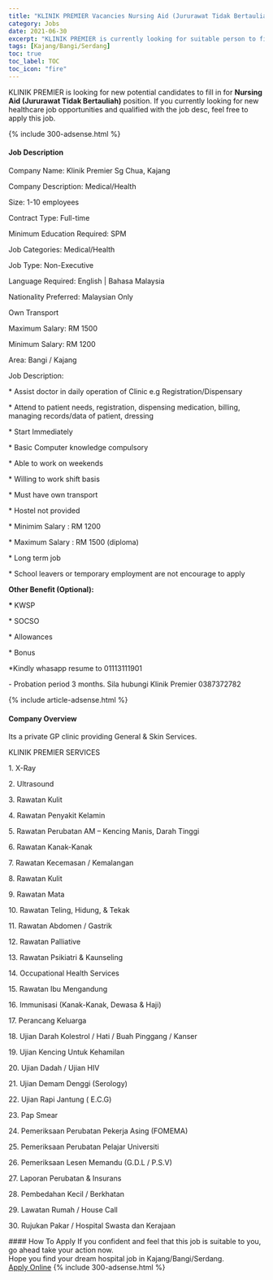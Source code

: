```yaml
---
title: "KLINIK PREMIER Vacancies Nursing Aid (Jururawat Tidak Bertauliah)" 
category: Jobs 
date: 2021-06-30 
excerpt: "KLINIK PREMIER is currently looking for suitable person to fill in the Nursing Aid (Jururawat Tidak Bertauliah) which positioned at Kajang/Bangi/Serdang" 
tags: [Kajang/Bangi/Serdang] 
toc: true 
toc_label: TOC 
toc_icon: "fire" 
--- 
```


<p>KLINIK PREMIER is looking for new potential candidates to fill in for <b>Nursing Aid (Jururawat Tidak Bertauliah)</b> position. If you currently looking for new healthcare job opportunities and qualified with the job desc, feel free to apply this job.
</p>{% include 300-adsense.html %} 
<div><div><h4>Job Description</h4></div><div><div><span><div><p>Company Name: Klinik Premier Sg Chua, Kajang</p><p>Company Description: Medical/Health</p><p>Size: 1-10 employees</p><p>Contract Type: Full-time</p><p>Minimum Education Required: SPM</p><p>Job Categories: Medical/Health</p><p>Job Type: Non-Executive</p><p>Language Required: English | Bahasa Malaysia</p><p>Nationality Preferred: Malaysian Only</p><p>Own Transport</p><p>Maximum Salary: RM 1500</p><p>Minimum Salary: RM 1200</p><p>Area: Bangi / Kajang</p><p>Job Description:</p><p>* Assist doctor in daily operation of Clinic e.g Registration/Dispensary</p><p>* Attend to patient needs, registration, dispensing medication, billing, managing records/data of patient, dressing</p><p>* Start Immediately</p><p>* Basic Computer knowledge compulsory</p><p>* Able to work on weekends</p><p>* Willing to work shift basis</p><p>* Must have own transport</p><p>* Hostel not provided</p><p>* Minimim Salary : RM 1200</p><p>* Maximum Salary : RM 1500 (diploma)</p><p>* Long term job</p><p>* School leavers or temporary employment are not encourage to apply</p><p><strong>Other Benefit (Optional):</strong></p><p><strong>* </strong>KWSP</p><p>* SOCSO</p><p>* Allowances</p><p>* Bonus</p><p>*Kindly whasapp resume to 01113111901</p><p>- Probation period 3 months. Sila&#160;hubungi Klinik Premier 0387372782</p></div></span></div></div></div> 
{% include article-adsense.html %} 
<div><div><h4>Company Overview</h4></div><div><div><span><div><p>Its a private GP clinic providing General &amp; Skin Services.</p><p>KLINIK PREMIER SERVICES</p><p>1. X-Ray</p><p>2. Ultrasound</p><p>3. Rawatan Kulit</p><p>4. Rawatan Penyakit Kelamin</p><p>5. Rawatan Perubatan AM &#8211; Kencing Manis, Darah Tinggi</p><p>6. Rawatan Kanak-Kanak</p><p>7. Rawatan Kecemasan / Kemalangan</p><p>8. Rawatan Kulit</p><p>9. Rawatan Mata</p><p>10. Rawatan Teling, Hidung, &amp; Tekak</p><p>11. Rawatan Abdomen / Gastrik</p><p>12. Rawatan Palliative</p><p>13. Rawatan Psikiatri &amp; Kaunseling</p><p>14. Occupational Health Services</p><p>15. Rawatan Ibu Mengandung</p><p>16. Immunisasi (Kanak-Kanak, Dewasa &amp; Haji)</p><p>17. Perancang Keluarga</p><p>18. Ujian Darah Kolestrol / Hati / Buah Pinggang / Kanser</p><p>19. Ujian Kencing Untuk Kehamilan</p><p>20. Ujian Dadah / Ujian HIV</p><p>21. Ujian Demam Denggi (Serology)</p><p>22. Ujian Rapi Jantung ( E.C.G)</p><p>23. Pap Smear</p><p>24. Pemeriksaan Perubatan Pekerja Asing (FOMEMA)</p><p>25. Pemeriksaan Perubatan Pelajar Universiti</p><p>26. Pemeriksaan Lesen Memandu (G.D.L / P.S.V)</p><p>27. Laporan Perubatan &amp; Insurans</p><p>28. Pembedahan Kecil / Berkhatan</p><p>29. Lawatan Rumah / House Call</p><p>30. Rujukan Pakar / Hospital Swasta dan Kerajaan</p></div></span></div></div></div> 
#### How To Apply 
If you confident and feel that this job is suitable to you, go ahead take your action now. <br/> 
Hope you find your dream hospital job in Kajang/Bangi/Serdang. <br/> 
<a href="https://www.jobstreet.com.my/en/job/nursing-aid-jururawat-tidak-bertauliah-4594623?jobId=jobstreet-my-job-4594623" class="btn btn--warning" target="_blank" rel="nofollow noopenner">Apply Online</a> 
{% include 300-adsense.html %} 